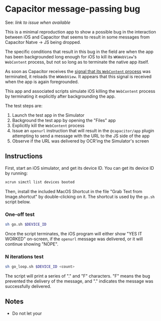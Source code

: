 # Capacitor message-passing bug

See: _link to issue when available_

This is a minimal reproduction app to show a possible bug in the interaction between iOS and Capacitor that seems to result in some messages from Capacitor Natve -> JS being dropped.

The specific conditions that result in this bug in the field are when the app has been backgrounded long enough for iOS to kill its `WKWebView`'s `WebContent` process, but not so long as to terminate the native app itself.

As soon as Capacitor receives the [signal that its `WebContent` process](<https://developer.apple.com/documentation/webkit/wknavigationdelegate/webviewwebcontentprocessdidterminate(_:)>) was terminated, it reloads the `WKWebView`. It appears that this signal is received when the app is again foregrounded.

This app and associated scripts simulate iOS killing the `WebContent` process by terminating it explicitly after backgrounding the app.

The test steps are:

1. Launch the test app in the Simulator
2. Background the test app by opening the "Files" app
3. Explicitly kill the `WebContent` process
4. Issue an `openurl` instruction that will result in the `@capacitor/app` plugin attempting to send a message with the URL to the JS side of the app
5. Observe if the URL was delivered by OCR'ing the Simulator's screen

## Instructions

First, start an iOS simulator, and get its device ID. You can get its device ID by running:

```sh
xcrun simctl list devices booted
```

Then, install the included MacOS Shortcut in the file "Grab Text from Image.shortcut" by double-clicking on it. The shortcut is used by the `go.sh` script below.

### One-off test

```sh
sh go.sh $DEVICE_ID
```

Once the script terminates, the iOS program will either show "YES IT WORKED" on-screen, if the `openurl` message was delivered, or it will continue showing "NOPE".

### N iterations test

```sh
sh go_loop.sh $DEVICE_ID <count>
```

The script will print a series of "." and "F" characters. "F" means the bug prevented the delivery of the message, and "." indicates the message was successfully delivered.

## Notes

- Do not let your

